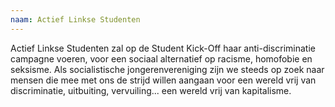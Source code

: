 ```yaml
---
naam: Actief Linkse Studenten
---
```

Actief Linkse Studenten zal op de Student Kick-Off haar anti-discriminatie campagne voeren, voor een sociaal alternatief op racisme, homofobie en seksisme. Als socialistische jongerenvereniging zijn we steeds op zoek naar mensen die mee met ons de strijd willen aangaan voor een wereld vrij van discriminatie, uitbuiting, vervuiling... een wereld vrij van kapitalisme.